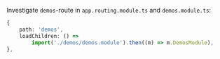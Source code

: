 Investigate `demos`-route in `app.routing.module.ts` and `demos.module.ts`:

```typescript
{
    path: 'demos',
    loadChildren: () =>
        import('./demos/demos.module').then((m) => m.DemosModule),
},
```